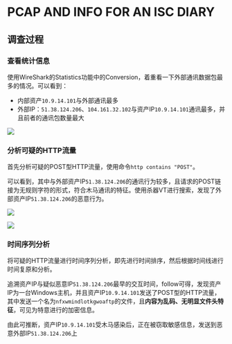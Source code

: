 # PCAP AND INFO FOR AN ISC DIARY

## 调查过程

### 查看统计信息

使用WireShark的Statistics功能中的Conversion，着重看一下外部通讯数据包最多的情况。可以看到：

-   内部资产`10.9.14.101`与外部通讯最多
-   外部IP：`51.38.124.206`、`104.161.32.102`与资产IP`10.9.14.101`通讯最多，并且前者的通讯包数量最大

![](https://image-host-toky.oss-cn-shanghai.aliyuncs.com/20200922213706.png)

### 分析可疑的HTTP流量

首先分析可疑的POST型HTTP流量，使用命令`http contains "POST"`。

可以看到，其中与外部资产IP`51.38.124.206`的通讯行为较多，且请求的POST链接为无规则字符的形式，符合木马通讯的特征。使用杀器VT进行搜索，发现了外部资产IP`51.38.124.206`的恶意行为。

![](https://image-host-toky.oss-cn-shanghai.aliyuncs.com/20200922214255.png)

![](https://image-host-toky.oss-cn-shanghai.aliyuncs.com/20200922235108.png)

### 时间序列分析

将可疑的HTTP流量进行时间序列分析，即先进行时间排序，然后根据时间线进行时间复原和分析。

追溯资产IP与疑似恶意IP`51.38.124.206`最早的交互时间，follow可得，发现资产IP为一台Windows主机，并且资产IP`10.9.14.101`发送了POST型的HTTP流量，其中发送一个名为`nfxwmindlotkgwoaftp`的文件，且**内容为乱码、无明显文件头特征**，可见为特意进行的加密信息。

由此可推断，资产IP`10.9.14.101`受木马感染后，正在被窃取敏感信息，发送到恶意外部IP`51.38.124.206`上